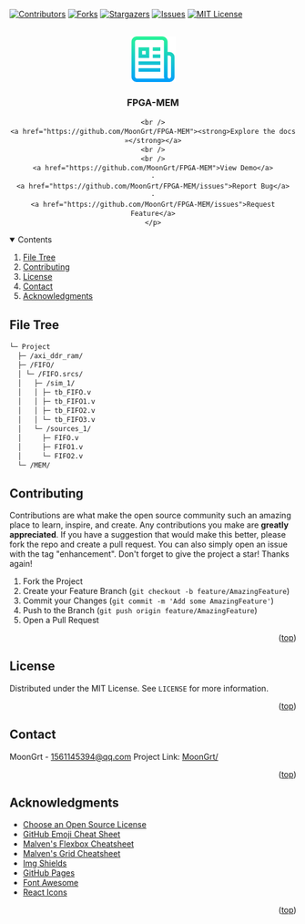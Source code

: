 <div id="top"></div>

[![Contributors][contributors-shield]][contributors-url]
[![Forks][forks-shield]][forks-url]
[![Stargazers][stars-shield]][stars-url]
[![Issues][issues-shield]][issues-url]
[![MIT License][license-shield]][license-url]


<!-- PROJECT LOGO -->
<br />
<div align="center">
	<a href="https://github.com/MoonGrt/FPGA-MEM">
	<img src="images/logo.png" alt="Logo" width="80" height="80">
	</a>
<h3 align="center">FPGA-MEM</h3>
	<p align="center">
	
	<br />
	<a href="https://github.com/MoonGrt/FPGA-MEM"><strong>Explore the docs »</strong></a>
	<br />
	<br />
	<a href="https://github.com/MoonGrt/FPGA-MEM">View Demo</a>
	·
	<a href="https://github.com/MoonGrt/FPGA-MEM/issues">Report Bug</a>
	·
	<a href="https://github.com/MoonGrt/FPGA-MEM/issues">Request Feature</a>
	</p>
</div>


<!-- CONTENTS -->
<details open>
  <summary>Contents</summary>
  <ol>
    <li><a href="#file-tree">File Tree</a></li>
    <li><a href="#contributing">Contributing</a></li>
    <li><a href="#license">License</a></li>
    <li><a href="#contact">Contact</a></li>
    <li><a href="#acknowledgments">Acknowledgments</a></li>
  </ol>
</details>


<!-- FILE TREE -->
## File Tree

```
└─ Project
  ├─ /axi_ddr_ram/
  ├─ /FIFO/
  │ └─ /FIFO.srcs/
  │   ├─ /sim_1/
  │   │ ├─ tb_FIFO.v
  │   │ ├─ tb_FIFO1.v
  │   │ ├─ tb_FIFO2.v
  │   │ └─ tb_FIFO3.v
  │   └─ /sources_1/
  │     ├─ FIFO.v
  │     ├─ FIFO1.v
  │     └─ FIFO2.v
  └─ /MEM/

```


<!-- CONTRIBUTING -->
## Contributing
Contributions are what make the open source community such an amazing place to learn, inspire, and create. Any contributions you make are **greatly appreciated**.
If you have a suggestion that would make this better, please fork the repo and create a pull request. You can also simply open an issue with the tag "enhancement".
Don't forget to give the project a star! Thanks again!
1. Fork the Project
2. Create your Feature Branch (`git checkout -b feature/AmazingFeature`)
3. Commit your Changes (`git commit -m 'Add some AmazingFeature'`)
4. Push to the Branch (`git push origin feature/AmazingFeature`)
5. Open a Pull Request
<p align="right">(<a href="#top">top</a>)</p>


<!-- LICENSE -->
## License
Distributed under the MIT License. See `LICENSE` for more information.
<p align="right">(<a href="#top">top</a>)</p>


<!-- CONTACT -->
## Contact
MoonGrt - 1561145394@qq.com
Project Link: [MoonGrt/](https://github.com/MoonGrt/)
<p align="right">(<a href="#top">top</a>)</p>


<!-- ACKNOWLEDGMENTS -->
## Acknowledgments
* [Choose an Open Source License](https://choosealicense.com)
* [GitHub Emoji Cheat Sheet](https://www.webpagefx.com/tools/emoji-cheat-sheet)
* [Malven's Flexbox Cheatsheet](https://flexbox.malven.co/)
* [Malven's Grid Cheatsheet](https://grid.malven.co/)
* [Img Shields](https://shields.io)
* [GitHub Pages](https://pages.github.com)
* [Font Awesome](https://fontawesome.com)
* [React Icons](https://react-icons.github.io/react-icons/search)   
<p align="right">(<a href="#top">top</a>)</p>


<!-- MARKDOWN LINKS & IMAGES -->
<!-- https://www.markdownguide.org/basic-syntax/#reference-style-links -->
[contributors-shield]: https://img.shields.io/github/contributors/MoonGrt/FPGA-MEM.svg?style=for-the-badge
[contributors-url]: https://github.com/MoonGrt/FPGA-MEM/graphs/contributors
[forks-shield]: https://img.shields.io/github/forks/MoonGrt/FPGA-MEM.svg?style=for-the-badge
[forks-url]: https://github.com/MoonGrt/FPGA-MEM/network/members
[stars-shield]: https://img.shields.io/github/stars/MoonGrt/FPGA-MEM.svg?style=for-the-badge
[stars-url]: https://github.com/MoonGrt/FPGA-MEM/stargazers
[issues-shield]: https://img.shields.io/github/issues/MoonGrt/FPGA-MEM.svg?style=for-the-badge
[issues-url]: https://github.com/MoonGrt/FPGA-MEM/issues
[license-shield]: https://img.shields.io/github/license/MoonGrt/FPGA-MEM.svg?style=for-the-badge
[license-url]: https://github.com/MoonGrt/FPGA-MEM/blob/master/LICENSE


